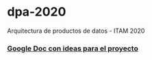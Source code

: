 # dpa-2020
Arquitectura de productos de datos - ITAM 2020


### [Google Doc con ideas para el proyecto](https://docs.google.com/document/d/1yIxTGKGl_isXElzq5rqFp68fodwsbHeYIHbaNioXS78/edit?usp=sharing)
